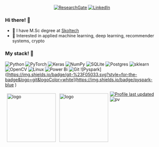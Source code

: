 <p align="center">
    <a href="https://www.researchgate.net/profile/Maximilian-Pavlov-2" target="_blank"><img alt="ResearchGate" src="https://img.shields.io/badge/-ResearchGate-00CCBB?style=flat-square&logo=ResearchGate&logoColor=white"></a>  
<a href="https://www.linkedin.com/in/maximilian-pavlov-074124160/" target="_blank"><img alt="LinkedIn" src="https://img.shields.io/badge/linkedin-%230077B5.svg?style=for-the-badge&logo=linkedin&logoColor=white"></a>
    
</p>

### Hi there! 👋
- 🔭 I have M.Sc degree at [Skoltech](https://www.skoltech.ru/en/)
- 🌱 Interested in applied machine learning, deep learning, recommender systems, crypto

### My stack! :dango:
![Python](https://img.shields.io/badge/python-3670A0?style=for-the-badge&logo=python&logoColor=ffdd54)
![PyTorch](https://img.shields.io/badge/PyTorch-%23EE4C2C.svg?style=for-the-badge&logo=PyTorch&logoColor=white)
![Keras](https://img.shields.io/badge/Keras-%23D00000.svg?style=for-the-badge&logo=Keras&logoColor=white)
![NumPy](https://img.shields.io/badge/numpy-%23013243.svg?style=for-the-badge&logo=numpy&logoColor=white)
![SQLite](https://img.shields.io/badge/sqlite-%2307405e.svg?style=for-the-badge&logo=sqlite&logoColor=white)
![Postgres](https://img.shields.io/badge/postgres-%23316192.svg?style=for-the-badge&logo=postgresql&logoColor=white)
![sklearn](https://img.shields.io/badge/docker-%230db7ed.svg?style=for-the-badge&logo=docker&logoColor=white)
![OpenCV](https://img.shields.io/badge/opencv-%23white.svg?style=for-the-badge&logo=opencv&logoColor=white)
![Linux](https://img.shields.io/badge/Linux-FCC624?style=for-the-badge&logo=linux&logoColor=black)
![Power Bi](https://img.shields.io/badge/power_bi-F2C811?style=for-the-badge&logo=powerbi&logoColor=black)
![Git](https://img.shields.io/badge/git-%23F05033.svg?style=for-the-badge&logo=git&logoColor=white)
![Pyspark]([https://img.shields.io/badge/git-%23F05033.svg?style=for-the-badge&logo=git&logoColor=white](https://img.shields.io/badge/pyspark-blue
)


<img src="https://github-readme-stats.vercel.app/api?username=Genndoso&show_icons=true&theme=github_dark" alt="logo" height="160" align="left" style="margin: 6px; margin-bottom: 20px;" />
<img src="https://github-readme-stats.vercel.app/api/top-langs/?username=Genndoso&layout=compact&theme=github_dark" alt="logo" height="160" align="left" style="margin: 6px; margin-bottom: 20px;"  />



    
[![Profile last updated](https://img.shields.io/github/last-commit/Genndoso/Genndoso/main?label=Last%20updated&style=flat)](https://github.com/Genndoso/Genndoso/commits)
![pv](https://pageview.vercel.app/?github_user=Genndoso)
